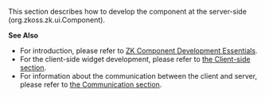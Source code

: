 This section describes how to develop the component at the server-side
(<javadoc type="interface">org.zkoss.zk.ui.Component</javadoc>).

**See Also**

- For introduction, please refer to [ZK Component Development Essentials](ZK_Component_Development_Essentials).
- For the client-side widget development, please refer to [the Client-side section]({{site.baseurl}}/zk_client_side_ref/component_development/client-side).
- For information about the communication between the client and server,
  please refer to [the Communication section]({{site.baseurl}}/zk_client_side_ref/communication).
